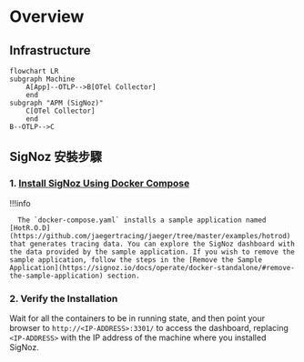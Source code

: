 # Overview

## Infrastructure

```mermaid
flowchart LR
subgraph Machine
    A[App]--OTLP-->B[OTel Collector]
    end
subgraph "APM (SigNoz)"
    C[OTel Collector]
    end
B--OTLP-->C
```

## SigNoz 安裝步驟

### 1. [Install SigNoz Using Docker Compose](https://signoz.io/docs/install/docker/#install-signoz-using-docker-compose)

!!!info

      The `docker-compose.yaml` installs a sample application named [HotR.O.D](https://github.com/jaegertracing/jaeger/tree/master/examples/hotrod) that generates tracing data. You can explore the SigNoz dashboard with the data provided by the sample application. If you wish to remove the sample application, follow the steps in the [Remove the Sample Application](https://signoz.io/docs/operate/docker-standalone/#remove-the-sample-application) section.

### 2. Verify the Installation

Wait for all the containers to be in running state, and then point your browser to `http://<IP-ADDRESS>:3301/` to access the dashboard, replacing `<IP-ADDRESS>` with the IP address of the machine where you installed SigNoz.
